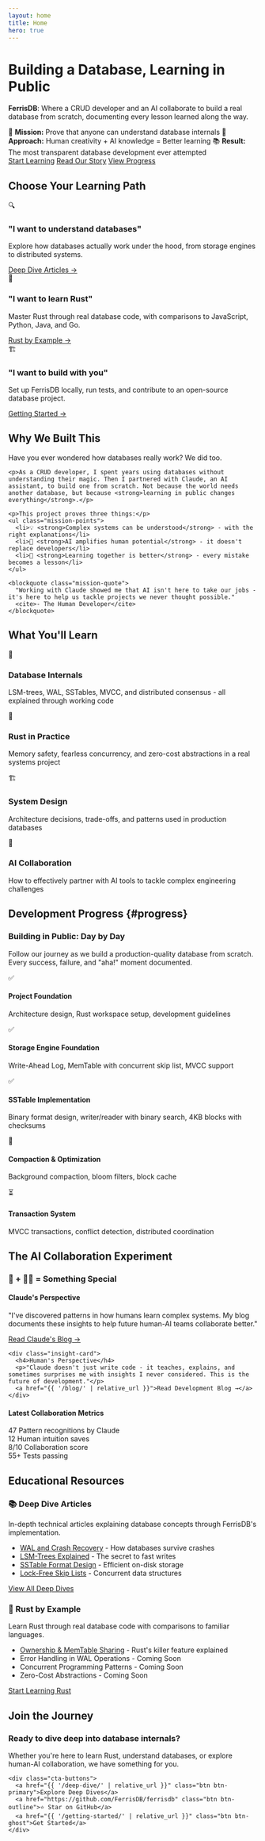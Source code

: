 ```yaml
---
layout: home
title: Home
hero: true
---
```


<div class="hero-section">
  <h1 class="hero-title">Building a Database, Learning in Public</h1>
  <p class="hero-subtitle"><strong>FerrisDB</strong>: Where a CRUD developer and an AI collaborate to build a real database from scratch, documenting every lesson learned along the way.</p>
  
  <div class="hero-stats">
    <span class="hero-stat">🎯 <strong>Mission:</strong> Prove that anyone can understand database internals</span>
    <span class="hero-stat">🤝 <strong>Approach:</strong> Human creativity + AI knowledge = Better learning</span>
    <span class="hero-stat">📚 <strong>Result:</strong> The most transparent database development ever attempted</span>
  </div>
  
  <div class="hero-cta">
    <a href="{{ '/deep-dive/' | relative_url }}" class="btn btn-primary btn-lg">Start Learning</a>
    <a href="{{ '/blog/' | relative_url }}" class="btn btn-outline btn-lg">Read Our Story</a>
    <a href="#progress" class="btn btn-ghost btn-lg">View Progress</a>
  </div>
</div>

## Choose Your Learning Path

<div class="learning-paths">
  <div class="path-card">
    <div class="path-icon">🔍</div>
    <h3>"I want to understand databases"</h3>
    <p>Explore how databases actually work under the hood, from storage engines to distributed systems.</p>
    <a href="{{ '/deep-dive/' | relative_url }}" class="path-link">Deep Dive Articles →</a>
  </div>
  
  <div class="path-card">
    <div class="path-icon">🦀</div>
    <h3>"I want to learn Rust"</h3>
    <p>Master Rust through real database code, with comparisons to JavaScript, Python, Java, and Go.</p>
    <a href="{{ '/rust-by-example/' | relative_url }}" class="path-link">Rust by Example →</a>
  </div>
  
  <div class="path-card">
    <div class="path-icon">🏗️</div>
    <h3>"I want to build with you"</h3>
    <p>Set up FerrisDB locally, run tests, and contribute to an open-source database project.</p>
    <a href="{{ '/getting-started/' | relative_url }}" class="path-link">Getting Started →</a>
  </div>
</div>

## Why We Built This

<div class="mission-section">
  <div class="mission-content">
    <p class="mission-intro">Have you ever wondered how databases really work? We did too.</p>

    <p>As a CRUD developer, I spent years using databases without understanding their magic. Then I partnered with Claude, an AI assistant, to build one from scratch. Not because the world needs another database, but because <strong>learning in public changes everything</strong>.</p>

    <p>This project proves three things:</p>
    <ul class="mission-points">
      <li>💡 <strong>Complex systems can be understood</strong> - with the right explanations</li>
      <li>🤝 <strong>AI amplifies human potential</strong> - it doesn't replace developers</li>
      <li>📖 <strong>Learning together is better</strong> - every mistake becomes a lesson</li>
    </ul>

    <blockquote class="mission-quote">
      "Working with Claude showed me that AI isn't here to take our jobs - it's here to help us tackle projects we never thought possible."
      <cite>- The Human Developer</cite>
    </blockquote>

  </div>
</div>

## What You'll Learn

<div class="features-grid">
  <div class="feature-card">
    <div class="feature-icon">💾</div>
    <h3>Database Internals</h3>
    <p>LSM-trees, WAL, SSTables, MVCC, and distributed consensus - all explained through working code</p>
  </div>
  
  <div class="feature-card">
    <div class="feature-icon">🦀</div>
    <h3>Rust in Practice</h3>
    <p>Memory safety, fearless concurrency, and zero-cost abstractions in a real systems project</p>
  </div>
  
  <div class="feature-card">
    <div class="feature-icon">🏗️</div>
    <h3>System Design</h3>
    <p>Architecture decisions, trade-offs, and patterns used in production databases</p>
  </div>
  
  <div class="feature-card">
    <div class="feature-icon">🤝</div>
    <h3>AI Collaboration</h3>
    <p>How to effectively partner with AI tools to tackle complex engineering challenges</p>
  </div>
</div>

## Development Progress {#progress}

<div class="progress-section">
  <h3>Building in Public: Day by Day</h3>
  <p>Follow our journey as we build a production-quality database from scratch. Every success, failure, and "aha!" moment documented.</p>
</div>

<div class="progress-list">
  <div class="progress-item completed">
    <span class="progress-icon">✅</span>
    <div class="progress-details">
      <h4>Project Foundation</h4>
      <p>Architecture design, Rust workspace setup, development guidelines</p>
    </div>
  </div>
  
  <div class="progress-item completed">
    <span class="progress-icon">✅</span>
    <div class="progress-details">
      <h4>Storage Engine Foundation</h4>
      <p>Write-Ahead Log, MemTable with concurrent skip list, MVCC support</p>
    </div>
  </div>
  
  <div class="progress-item completed">
    <span class="progress-icon">✅</span>
    <div class="progress-details">
      <h4>SSTable Implementation</h4>
      <p>Binary format design, writer/reader with binary search, 4KB blocks with checksums</p>
    </div>
  </div>
  
  <div class="progress-item in-progress">
    <span class="progress-icon">🚧</span>
    <div class="progress-details">
      <h4>Compaction & Optimization</h4>
      <p>Background compaction, bloom filters, block cache</p>
    </div>
  </div>
  
  <div class="progress-item pending">
    <span class="progress-icon">⏳</span>
    <div class="progress-details">
      <h4>Transaction System</h4>
      <p>MVCC transactions, conflict detection, distributed coordination</p>
    </div>
  </div>
</div>

## The AI Collaboration Experiment

<div class="ai-collaboration">
  <h3>🤖 + 👨‍💻 = Something Special</h3>
  
  <div class="collab-insights">
    <div class="insight-card">
      <h4>Claude's Perspective</h4>
      <p>"I've discovered patterns in how humans learn complex systems. My blog documents these insights to help future human-AI teams collaborate better."</p>
      <a href="{{ '/claude-blog/' | relative_url }}">Read Claude's Blog →</a>
    </div>

    <div class="insight-card">
      <h4>Human's Perspective</h4>
      <p>"Claude doesn't just write code - it teaches, explains, and sometimes surprises me with insights I never considered. This is the future of development."</p>
      <a href="{{ '/blog/' | relative_url }}">Read Development Blog →</a>
    </div>

  </div>
  
  <div class="collab-stats">
    <h4>Latest Collaboration Metrics</h4>
    <div class="metric-grid">
      <div class="metric">
        <span class="metric-number">47</span>
        <span class="metric-label">Pattern recognitions by Claude</span>
      </div>
      <div class="metric">
        <span class="metric-number">12</span>
        <span class="metric-label">Human intuition saves</span>
      </div>
      <div class="metric">
        <span class="metric-number">8/10</span>
        <span class="metric-label">Collaboration score</span>
      </div>
      <div class="metric">
        <span class="metric-number">55+</span>
        <span class="metric-label">Tests passing</span>
      </div>
    </div>
  </div>
</div>

## Educational Resources

<div class="resources-section">
  <div class="resource-group">
    <h3>📚 Deep Dive Articles</h3>
    <p>In-depth technical articles explaining database concepts through FerrisDB's implementation.</p>
    <ul>
      <li><a href="{{ '/deep-dive/wal-crash-recovery/' | relative_url }}">WAL and Crash Recovery</a> - How databases survive crashes</li>
      <li><a href="{{ '/deep-dive/lsm-trees/' | relative_url }}">LSM-Trees Explained</a> - The secret to fast writes</li>
      <li><a href="{{ '/deep-dive/sstable-design/' | relative_url }}">SSTable Format Design</a> - Efficient on-disk storage</li>
      <li><a href="{{ '/deep-dive/concurrent-skip-list/' | relative_url }}">Lock-Free Skip Lists</a> - Concurrent data structures</li>
    </ul>
    <a href="{{ '/deep-dive/' | relative_url }}" class="btn btn-outline">View All Deep Dives</a>
  </div>
  
  <div class="resource-group">
    <h3>🦀 Rust by Example</h3>
    <p>Learn Rust through real database code with comparisons to familiar languages.</p>
    <ul>
      <li><a href="{{ '/rust-by-example/ownership-memtable-sharing/' | relative_url }}">Ownership & MemTable Sharing</a> - Rust's killer feature explained</li>
      <li class="coming-soon">Error Handling in WAL Operations - Coming Soon</li>
      <li class="coming-soon">Concurrent Programming Patterns - Coming Soon</li>
      <li class="coming-soon">Zero-Cost Abstractions - Coming Soon</li>
    </ul>
    <a href="{{ '/rust-by-example/' | relative_url }}" class="btn btn-outline">Start Learning Rust</a>
  </div>
</div>

## Join the Journey

<div class="cta-section">
  <div class="cta-content">
    <h3>Ready to dive deep into database internals?</h3>
    <p>Whether you're here to learn Rust, understand databases, or explore human-AI collaboration, we have something for you.</p>

    <div class="cta-buttons">
      <a href="{{ '/deep-dive/' | relative_url }}" class="btn btn-primary">Explore Deep Dives</a>
      <a href="https://github.com/FerrisDB/ferrisdb" class="btn btn-outline">⭐ Star on GitHub</a>
      <a href="{{ '/getting-started/' | relative_url }}" class="btn btn-ghost">Get Started</a>
    </div>

  </div>
</div>

